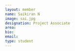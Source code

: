 ```yaml
---
layout: member
name: Saikiran N
image: sai.jpg
designation: Project Associate
area:
bio:
email:
type: student
---
```

